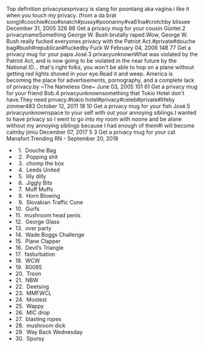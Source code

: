 Top definition privacysexprivacy is slang for poontang aka vagina.i like it when you touch my privacy. (from a da brat song)#coochie#coo#snatch#pussy#poonanny#va61na#crotchby blissee December 31, 2005 326 88 Get a privacy mug for your cousin Günter.2 privacynameSomething George W. Bush brutally raped.Wow, George W. Bush really fucked everyones privacy with the Patriot Act.#private#douche bag#bush#republican#fuckedby Fuck W February 04, 2006 148 77 Get a privacy mug for your papa José.3 privacyunknownWhat was violated by the Patriot Act, and is now going to be violated in the near future by the National ID... that's right folks, you won't be able to hop on a plane without getting red lights shoved in your eye.Read it and weep. America is becoming the place for advertisements, pornography, and a complete lack of privacy.by ~The Nameless One~ June 03, 2005 101 61 Get a privacy mug for your friend Bob.4 privacyunknownsomething that Tokio Hotel don't have.They need privacy.#tokio hotel#privacy#celeb#private#lifeby zimmer483 October 12, 2011 18 10 Get a privacy mug for your fish José.5 privacyunknownspace to your self with out your annoying siblings.I wanted to have privacy so I went to go into my room with noone and be alone without my annoying siblings because I had enough of them#i will become calmby jimiu December 07, 2017 5 3 Get a privacy mug for your cat Manafort.Trending RN - September 20, 2018

*     1.  Douche Bag
*     2.  Popping shit
*     3.  chomp the box
*     4.  Leeds United
*     5.  lilly dilly
*     6.  Jiggly Bits
*     7.  Muff Muffs
*     8.  Horn Blowing
*     9.  Slovakian Traffic Cone
*   10.  Gurfs
*   11.  mushroom head penis
*   12.  George Glass
*   13.  over party
*   14.  Wade Boggs Challenge
*   15.  Plane Clapper
*   16.  Devil’s Triangle
*   17.  fasturbation
*   18.  WCW
*   19.  80085
*   20.  Troon
*   21.  NBW
*   22.  Deetsing
*   23.  MMFWCL
*   24.  Mostest
*   25.  Wappy
*   26.  MIC drop
*   27.  blasting ropes
*   28.  mushroom dick
*   29.  Way Back Wednesday
*   30.  Spursy